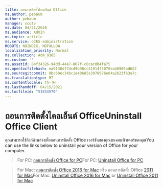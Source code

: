 ```yaml
---
title: ถอนการติดตั้งไคลเอ็นต์ Office
ms.author: pebaum
author: pebaum
manager: scotv
ms.date: 04/21/2020
ms.audience: Admin
ms.topic: article
ms.service: o365-administration
ROBOTS: NOINDEX, NOFOLLOW
localization_priority: Normal
ms.collection: Adm_O365
ms.custom: ''
ms.assetid: 84f34326-94dd-44e7-867f-c6cac0b4fa75
ms.openlocfilehash: ea9138df7dcd9b98cc41914f3070ea40989ad682
ms.sourcegitcommit: 8bc60ec34bc1e40685e3976576e04a2623f63a7c
ms.translationtype: MT
ms.contentlocale: th-TH
ms.lasthandoff: 04/15/2021
ms.locfileid: "51834570"
---
```

# <a name="uninstall-office-client"></a><span data-ttu-id="88953-102">ถอนการติดตั้งไคลเอ็นต์ Office</span><span class="sxs-lookup"><span data-stu-id="88953-102">Uninstall Office Client</span></span>

<span data-ttu-id="88953-103">คุณสามารถใช้ลิงก์ด้านล่างเพื่อถอนการติดตั้ง Office เวอร์ชันของคุณบนคอมพิวเตอร์ของคุณ</span><span class="sxs-lookup"><span data-stu-id="88953-103">You can use the links below to uninstall your version of Office for your computer.</span></span>
  
> <span data-ttu-id="88953-104">For PC: [ถอนการติดตั้ง Office for PC](https://support.office.com/article/Uninstall-Office-from-a-PC-9dd49b83-264a-477a-8fcc-2fdf5dbf61d8.aspx)</span><span class="sxs-lookup"><span data-stu-id="88953-104">For PC: [Uninstall Office for PC](https://support.office.com/article/Uninstall-Office-from-a-PC-9dd49b83-264a-477a-8fcc-2fdf5dbf61d8.aspx)</span></span>
    
> <span data-ttu-id="88953-105">For Mac: [ถอนการติดตั้ง Office 2016 for Mac](https://support.office.com/article/Uninstall-Office-2016-for-Mac-eefa1199-5b58-43af-8a3d-b73dc1a8cae3.aspx) หรือ ถอนการติดตั้ง Office [2011 for Mac](https://support.office.com/article/Uninstall-Office-2011-for-Mac-4bfcd230-0ea1-4656-bf30-dbfa44d358fa.aspx)</span><span class="sxs-lookup"><span data-stu-id="88953-105">For Mac: [Uninstall Office 2016 for Mac](https://support.office.com/article/Uninstall-Office-2016-for-Mac-eefa1199-5b58-43af-8a3d-b73dc1a8cae3.aspx) or [Uninstall Office 2011 for Mac](https://support.office.com/article/Uninstall-Office-2011-for-Mac-4bfcd230-0ea1-4656-bf30-dbfa44d358fa.aspx)</span></span>
    

